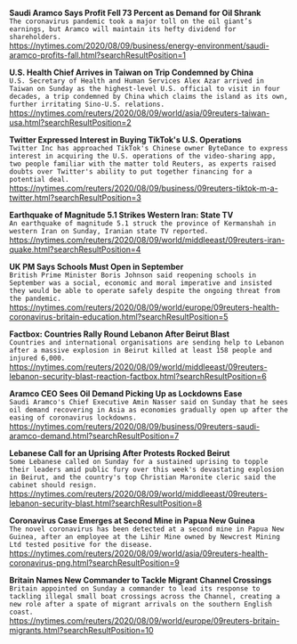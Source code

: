 **Saudi Aramco Says Profit Fell 73 Percent as Demand for Oil Shrank**\
`The coronavirus pandemic took a major toll on the oil giant’s earnings, but Aramco will maintain its hefty dividend for shareholders.`\
https://nytimes.com/2020/08/09/business/energy-environment/saudi-aramco-profits-fall.html?searchResultPosition=1

**U.S. Health Chief Arrives in Taiwan on Trip Condemned by China**\
`U.S. Secretary of Health and Human Services Alex Azar arrived in Taiwan on Sunday as the highest-level U.S. official to visit in four decades, a trip condemned by China which claims the island as its own, further irritating Sino-U.S. relations.`\
https://nytimes.com/reuters/2020/08/09/world/asia/09reuters-taiwan-usa.html?searchResultPosition=2

**Twitter Expressed Interest in Buying TikTok's U.S. Operations**\
`Twitter Inc has approached TikTok's Chinese owner ByteDance to express interest in acquiring the U.S. operations of the video-sharing app, two people familiar with the matter told Reuters, as experts raised doubts over Twitter's ability to put together financing for a potential deal.`\
https://nytimes.com/reuters/2020/08/09/business/09reuters-tiktok-m-a-twitter.html?searchResultPosition=3

**Earthquake of Magnitude 5.1 Strikes Western Iran: State TV**\
`An earthquake of magnitude 5.1 struck the province of Kermanshah in western Iran on Sunday, Iranian state TV reported. `\
https://nytimes.com/reuters/2020/08/09/world/middleeast/09reuters-iran-quake.html?searchResultPosition=4

**UK PM Says Schools Must Open in September**\
`British Prime Minister Boris Johnson said reopening schools in September was a social, economic and moral imperative and insisted they would be able to operate safely despite the ongoing threat from the pandemic.`\
https://nytimes.com/reuters/2020/08/09/world/europe/09reuters-health-coronavirus-britain-education.html?searchResultPosition=5

**Factbox: Countries Rally Round Lebanon After Beirut Blast**\
`Countries and international organisations are sending help to Lebanon after a massive explosion in Beirut killed at least 158 people and injured 6,000. `\
https://nytimes.com/reuters/2020/08/09/world/middleeast/09reuters-lebanon-security-blast-reaction-factbox.html?searchResultPosition=6

**Aramco CEO Sees Oil Demand Picking Up as Lockdowns Ease**\
`Saudi Aramco's Chief Executive Amin Nasser said on Sunday that he sees oil demand recovering in Asia as economies gradually open up after the easing of coronavirus lockdowns.`\
https://nytimes.com/reuters/2020/08/09/business/09reuters-saudi-aramco-demand.html?searchResultPosition=7

**Lebanese Call for an Uprising After Protests Rocked Beirut**\
`Some Lebanese called on Sunday for a sustained uprising to topple their leaders amid public fury over this week's devastating explosion in Beirut, and the country's top Christian Maronite cleric said the cabinet should resign.`\
https://nytimes.com/reuters/2020/08/09/world/middleeast/09reuters-lebanon-security-blast.html?searchResultPosition=8

**Coronavirus Case Emerges at Second Mine in Papua New Guinea**\
`The novel coronavirus has been detected at a second mine in Papua New Guinea, after an employee at the Lihir Mine owned by Newcrest Mining Ltd tested positive for the disease.`\
https://nytimes.com/reuters/2020/08/09/world/asia/09reuters-health-coronavirus-png.html?searchResultPosition=9

**Britain Names New Commander to Tackle Migrant Channel Crossings**\
`Britain appointed on Sunday a commander to lead its response to tackling illegal small boat crossings across the Channel, creating a new role after a spate of migrant arrivals on the southern English coast.`\
https://nytimes.com/reuters/2020/08/09/world/europe/09reuters-britain-migrants.html?searchResultPosition=10

